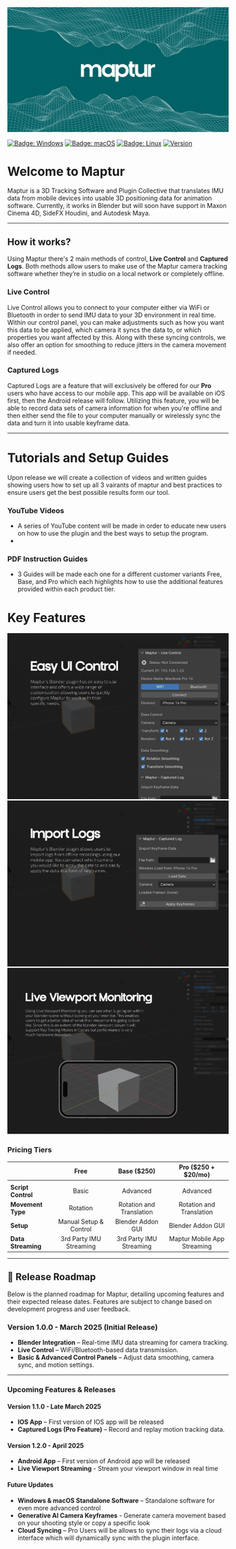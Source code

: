 <img src="Assets/logo.png" alt="Maptur Logo" />

[![Badge: Windows](https://img.shields.io/badge/os-Windows-blue)](#)
[![Badge: macOS](https://img.shields.io/badge/os-macOS-white)](#)
[![Badge: Linux](https://img.shields.io/badge/os-Linux-yellow)](#)
[![Version](https://img.shields.io/badge/version-1.0.0-darkgreen)](#)

# Welcome to Maptur
Maptur is a 3D Tracking Software and Plugin Collective that translates IMU data from mobile devices into usable 3D positioning data for animation software. Currently, it works in Blender but will soon have support in Maxon Cinema 4D, SideFX Houdini, and Autodesk Maya.

---

## How it works?
Using Maptur there's 2 main methods of control, **Live Control** and **Captured Logs**. Both methods allow users to make use of the Maptur camera tracking software whether they’re in studio on a local network or completely offline.

### Live Control
Live Control allows you to connect to your computer either via WiFi or Bluetooth in order to send IMU data to your 3D environment in real time. Within our control panel, you can make adjustments such as how you want this data to be applied, which camera it syncs the data to, or which properties you want affected by this. Along with these syncing controls, we also offer an option for smoothing to reduce jitters in the camera movement if needed.

### Captured Logs
Captured Logs are a feature that will exclusively be offered for our **Pro** users who have access to our mobile app. This app will be available on iOS first, then the Android release will follow. Utilizing this feature, you will be able to record data sets of camera information for when you're offline and then either send the file to your computer manually or wirelessly sync the data and turn it into usable keyframe data.

---

# Tutorials and Setup Guides

Upon release we will create a collection of videos and written guides showing users how to set up all 3 vairants of maptur and best practices to ensure users get the best possible results form our tool.

### YouTube Videos
  -  A series of YouTube content will be made in order to educate new users on how to use the plugin and the best ways to setup the program.
  -  
### PDF Instruction Guides
  - 3 Guides will be made each one for a different customer variants Free, Base, and Pro which each highlights how to use the additional features provided within each product tier.

# Key Features

<img src="Assets/overview-1.jpg" />

<img src="Assets/overview-2.jpg" />

<img src="Assets/overview-viewport.jpg" />


### Pricing Tiers

|                           | **Free**                         | **Base ($250)**                  | **Pro ($250 + $20/mo)**           |
|---------------------------|:--------------------------------:|:--------------------------------:|:---------------------------------:|
|   |   |  |  |
| **Script Control**        | Basic                            | Advanced                         | Advanced                          |
| **Movement Type**         | Rotation                         | Rotation and Translation         | Rotation and Translation          |
| **Setup**                 | Manual Setup & Control           | Blender Addon GUI                | Blender Addon GUI                 |
| **Data Streaming**        | 3rd Party IMU Streaming          | 3rd Party IMU Streaming          | Maptur Mobile App Streaming       |

---


## 📅 Release Roadmap

Below is the planned roadmap for Maptur, detailing upcoming features and their expected release dates. Features are subject to change based on development progress and user feedback.

### **Version 1.0.0 - March 2025** (Initial Release)
- **Blender Integration** – Real-time IMU data streaming for camera tracking.
- **Live Control** – WiFi/Bluetooth-based data transmission.
- **Basic & Advanced Control Panels** – Adjust data smoothing, camera sync, and motion settings.

---

### **Upcoming Features & Releases**

#### **Version 1.1.0 - Late March 2025**
- **IOS App** – First version of IOS app will be released
- **Captured Logs (Pro Feature)** – Record and replay motion tracking data.

#### **Version 1.2.0 - April 2025**
- **Android App** – First version of Android app will be released
- **Live Viewport Streaming** - Stream your viewport window in real time

#### **Future Updates**
- **Windows & macOS Standalone Software** – Standalone software for even more advanced control
- **Generative AI Camera Keyframes** - Generate camera movement based on your shooting style or copy a specific look
- **Cloud Syncing** – Pro Users will be allows to sync their logs via a cloud interface which will dynamically sync with the plugin interface.


